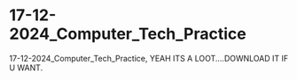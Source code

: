 # 17-12-2024_Computer_Tech_Practice
17-12-2024_Computer_Tech_Practice, YEAH ITS A LOOT....DOWNLOAD IT IF U WANT.
